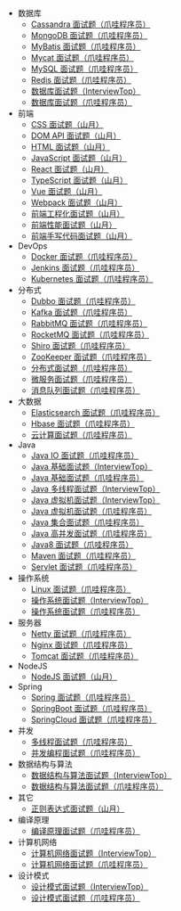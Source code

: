 +   数据库
    +   [Cassandra 面试题（爪哇程序员）](docs/Cassandra-%E9%9D%A2%E8%AF%95%E9%A2%98%EF%BC%88%E7%88%AA%E5%93%87%E7%A8%8B%E5%BA%8F%E5%91%98%EF%BC%89.md)
    +   [MongoDB 面试题（爪哇程序员）](docs/MongoDB-%E9%9D%A2%E8%AF%95%E9%A2%98%EF%BC%88%E7%88%AA%E5%93%87%E7%A8%8B%E5%BA%8F%E5%91%98%EF%BC%89.md)
    +   [MyBatis 面试题（爪哇程序员）](docs/MyBatis-%E9%9D%A2%E8%AF%95%E9%A2%98%EF%BC%88%E7%88%AA%E5%93%87%E7%A8%8B%E5%BA%8F%E5%91%98%EF%BC%89.md)
    +   [Mycat 面试题（爪哇程序员）](docs/Mycat-%E9%9D%A2%E8%AF%95%E9%A2%98%EF%BC%88%E7%88%AA%E5%93%87%E7%A8%8B%E5%BA%8F%E5%91%98%EF%BC%89.md)
    +   [MySQL 面试题（爪哇程序员）](docs/MySQL-%E9%9D%A2%E8%AF%95%E9%A2%98%EF%BC%88%E7%88%AA%E5%93%87%E7%A8%8B%E5%BA%8F%E5%91%98%EF%BC%89.md)
    +   [Redis 面试题（爪哇程序员）](docs/Redis-%E9%9D%A2%E8%AF%95%E9%A2%98%EF%BC%88%E7%88%AA%E5%93%87%E7%A8%8B%E5%BA%8F%E5%91%98%EF%BC%89.md)
    +   [数据库面试题（InterviewTop）](docs/%E6%95%B0%E6%8D%AE%E5%BA%93%E9%9D%A2%E8%AF%95%E9%A2%98%EF%BC%88InterviewTop%EF%BC%89.md)
    +   [数据库面试题（爪哇程序员）](docs/%E6%95%B0%E6%8D%AE%E5%BA%93%E9%9D%A2%E8%AF%95%E9%A2%98%EF%BC%88%E7%88%AA%E5%93%87%E7%A8%8B%E5%BA%8F%E5%91%98%EF%BC%89.md)
+   前端
    +   [CSS 面试题（山月）](docs/CSS-%E9%9D%A2%E8%AF%95%E9%A2%98%EF%BC%88%E5%B1%B1%E6%9C%88%EF%BC%89.md)
    +   [DOM API 面试题（山月）](docs/DOM-API-%E9%9D%A2%E8%AF%95%E9%A2%98%EF%BC%88%E5%B1%B1%E6%9C%88%EF%BC%89.md)
    +   [HTML 面试题（山月）](docs/HTML-%E9%9D%A2%E8%AF%95%E9%A2%98%EF%BC%88%E5%B1%B1%E6%9C%88%EF%BC%89.md)
    +   [JavaScript 面试题（山月）](docs/JavaScript-%E9%9D%A2%E8%AF%95%E9%A2%98%EF%BC%88%E5%B1%B1%E6%9C%88%EF%BC%89.md)
    +   [React 面试题（山月）](docs/React-%E9%9D%A2%E8%AF%95%E9%A2%98%EF%BC%88%E5%B1%B1%E6%9C%88%EF%BC%89.md)
    +   [TypeScript 面试题（山月）](docs/TypeScript-%E9%9D%A2%E8%AF%95%E9%A2%98%EF%BC%88%E5%B1%B1%E6%9C%88%EF%BC%89.md)
    +   [Vue 面试题（山月）](docs/Vue-%E9%9D%A2%E8%AF%95%E9%A2%98%EF%BC%88%E5%B1%B1%E6%9C%88%EF%BC%89.md)
    +   [Webpack 面试题（山月）](docs/Webpack-%E9%9D%A2%E8%AF%95%E9%A2%98%EF%BC%88%E5%B1%B1%E6%9C%88%EF%BC%89.md)
    +   [前端工程化面试题（山月）](docs/%E5%89%8D%E7%AB%AF%E5%B7%A5%E7%A8%8B%E5%8C%96%E9%9D%A2%E8%AF%95%E9%A2%98%EF%BC%88%E5%B1%B1%E6%9C%88%EF%BC%89.md)
    +   [前端性能面试题（山月）](docs/%E5%89%8D%E7%AB%AF%E6%80%A7%E8%83%BD%E9%9D%A2%E8%AF%95%E9%A2%98%EF%BC%88%E5%B1%B1%E6%9C%88%EF%BC%89.md)
    +   [前端手写代码面试题（山月）](docs/%E5%89%8D%E7%AB%AF%E6%89%8B%E5%86%99%E4%BB%A3%E7%A0%81%E9%9D%A2%E8%AF%95%E9%A2%98%EF%BC%88%E5%B1%B1%E6%9C%88%EF%BC%89.md)
+   DevOps
    +   [Docker 面试题（爪哇程序员）](docs/Docker-%E9%9D%A2%E8%AF%95%E9%A2%98%EF%BC%88%E7%88%AA%E5%93%87%E7%A8%8B%E5%BA%8F%E5%91%98%EF%BC%89.md)
    +   [Jenkins 面试题（爪哇程序员）](docs/Jenkins-%E9%9D%A2%E8%AF%95%E9%A2%98%EF%BC%88%E7%88%AA%E5%93%87%E7%A8%8B%E5%BA%8F%E5%91%98%EF%BC%89.md)
    +   [Kubernetes 面试题（爪哇程序员）](docs/Kubernetes-%E9%9D%A2%E8%AF%95%E9%A2%98%EF%BC%88%E7%88%AA%E5%93%87%E7%A8%8B%E5%BA%8F%E5%91%98%EF%BC%89.md)
+   分布式
    +   [Dubbo 面试题（爪哇程序员）](docs/Dubbo-%E9%9D%A2%E8%AF%95%E9%A2%98%EF%BC%88%E7%88%AA%E5%93%87%E7%A8%8B%E5%BA%8F%E5%91%98%EF%BC%89.md)
    +   [Kafka 面试题（爪哇程序员）](docs/Kafka-%E9%9D%A2%E8%AF%95%E9%A2%98%EF%BC%88%E7%88%AA%E5%93%87%E7%A8%8B%E5%BA%8F%E5%91%98%EF%BC%89.md)
    +   [RabbitMQ 面试题（爪哇程序员）](docs/RabbitMQ-%E9%9D%A2%E8%AF%95%E9%A2%98%EF%BC%88%E7%88%AA%E5%93%87%E7%A8%8B%E5%BA%8F%E5%91%98%EF%BC%89.md)
    +   [RocketMQ 面试题（爪哇程序员）](docs/RocketMQ-%E9%9D%A2%E8%AF%95%E9%A2%98%EF%BC%88%E7%88%AA%E5%93%87%E7%A8%8B%E5%BA%8F%E5%91%98%EF%BC%89.md)
    +   [Shiro 面试题（爪哇程序员）](docs/Shiro-%E9%9D%A2%E8%AF%95%E9%A2%98%EF%BC%88%E7%88%AA%E5%93%87%E7%A8%8B%E5%BA%8F%E5%91%98%EF%BC%89.md)
    +   [ZooKeeper 面试题（爪哇程序员）](docs/ZooKeeper-%E9%9D%A2%E8%AF%95%E9%A2%98%EF%BC%88%E7%88%AA%E5%93%87%E7%A8%8B%E5%BA%8F%E5%91%98%EF%BC%89.md)
    +   [分布式面试题（爪哇程序员）](docs/%E5%88%86%E5%B8%83%E5%BC%8F%E9%9D%A2%E8%AF%95%E9%A2%98%EF%BC%88%E7%88%AA%E5%93%87%E7%A8%8B%E5%BA%8F%E5%91%98%EF%BC%89.md)
    +   [微服务面试题（爪哇程序员）](docs/%E5%BE%AE%E6%9C%8D%E5%8A%A1%E9%9D%A2%E8%AF%95%E9%A2%98%EF%BC%88%E7%88%AA%E5%93%87%E7%A8%8B%E5%BA%8F%E5%91%98%EF%BC%89.md)
    +   [消息队列面试题（爪哇程序员）](docs/%E6%B6%88%E6%81%AF%E9%98%9F%E5%88%97%E9%9D%A2%E8%AF%95%E9%A2%98%EF%BC%88%E7%88%AA%E5%93%87%E7%A8%8B%E5%BA%8F%E5%91%98%EF%BC%89.md)
+   大数据
    +   [Elasticsearch 面试题（爪哇程序员）](docs/Elasticsearch-%E9%9D%A2%E8%AF%95%E9%A2%98%EF%BC%88%E7%88%AA%E5%93%87%E7%A8%8B%E5%BA%8F%E5%91%98%EF%BC%89.md)
    +   [Hbase 面试题（爪哇程序员）](docs/Hbase-%E9%9D%A2%E8%AF%95%E9%A2%98%EF%BC%88%E7%88%AA%E5%93%87%E7%A8%8B%E5%BA%8F%E5%91%98%EF%BC%89.md)
    +   [云计算面试题（爪哇程序员）](docs/%E4%BA%91%E8%AE%A1%E7%AE%97%E9%9D%A2%E8%AF%95%E9%A2%98%EF%BC%88%E7%88%AA%E5%93%87%E7%A8%8B%E5%BA%8F%E5%91%98%EF%BC%89.md)
+   Java
    +   [Java IO 面试题（爪哇程序员）](docs/Java-IO-%E9%9D%A2%E8%AF%95%E9%A2%98%EF%BC%88%E7%88%AA%E5%93%87%E7%A8%8B%E5%BA%8F%E5%91%98%EF%BC%89.md)
    +   [Java 基础面试题（InterviewTop）](docs/Java-%E5%9F%BA%E7%A1%80%E9%9D%A2%E8%AF%95%E9%A2%98%EF%BC%88InterviewTop%EF%BC%89.md)
    +   [Java 基础面试题（爪哇程序员）](docs/Java-%E5%9F%BA%E7%A1%80%E9%9D%A2%E8%AF%95%E9%A2%98%EF%BC%88%E7%88%AA%E5%93%87%E7%A8%8B%E5%BA%8F%E5%91%98%EF%BC%89.md)
    +   [Java 多线程面试题（InterviewTop）](docs/Java-%E5%A4%9A%E7%BA%BF%E7%A8%8B%E9%9D%A2%E8%AF%95%E9%A2%98%EF%BC%88InterviewTop%EF%BC%89.md)
    +   [Java 虚拟机面试题（InterviewTop）](docs/Java-%E8%99%9A%E6%8B%9F%E6%9C%BA%E9%9D%A2%E8%AF%95%E9%A2%98%EF%BC%88InterviewTop%EF%BC%89.md)
    +   [Java 虚拟机面试题（爪哇程序员）](docs/Java-%E8%99%9A%E6%8B%9F%E6%9C%BA%E9%9D%A2%E8%AF%95%E9%A2%98%EF%BC%88%E7%88%AA%E5%93%87%E7%A8%8B%E5%BA%8F%E5%91%98%EF%BC%89.md)
    +   [Java 集合面试题（爪哇程序员）](docs/Java-%E9%9B%86%E5%90%88%E9%9D%A2%E8%AF%95%E9%A2%98%EF%BC%88%E7%88%AA%E5%93%87%E7%A8%8B%E5%BA%8F%E5%91%98%EF%BC%89.md)
    +   [Java 高并发面试题（爪哇程序员）](docs/Java-%E9%AB%98%E5%B9%B6%E5%8F%91%E9%9D%A2%E8%AF%95%E9%A2%98%EF%BC%88%E7%88%AA%E5%93%87%E7%A8%8B%E5%BA%8F%E5%91%98%EF%BC%89.md)
    +   [Java8 面试题（爪哇程序员）](docs/Java8-%E9%9D%A2%E8%AF%95%E9%A2%98%EF%BC%88%E7%88%AA%E5%93%87%E7%A8%8B%E5%BA%8F%E5%91%98%EF%BC%89.md)
    +   [Maven 面试题（爪哇程序员）](docs/Maven-%E9%9D%A2%E8%AF%95%E9%A2%98%EF%BC%88%E7%88%AA%E5%93%87%E7%A8%8B%E5%BA%8F%E5%91%98%EF%BC%89.md)
    +   [Servlet 面试题（爪哇程序员）](docs/Servlet-%E9%9D%A2%E8%AF%95%E9%A2%98%EF%BC%88%E7%88%AA%E5%93%87%E7%A8%8B%E5%BA%8F%E5%91%98%EF%BC%89.md)
+   操作系统
    +   [Linux 面试题（爪哇程序员）](docs/Linux-%E9%9D%A2%E8%AF%95%E9%A2%98%EF%BC%88%E7%88%AA%E5%93%87%E7%A8%8B%E5%BA%8F%E5%91%98%EF%BC%89.md)
    +   [操作系统面试题（InterviewTop）](docs/%E6%93%8D%E4%BD%9C%E7%B3%BB%E7%BB%9F%E9%9D%A2%E8%AF%95%E9%A2%98%EF%BC%88InterviewTop%EF%BC%89.md)
    +   [操作系统面试题（爪哇程序员）](docs/%E6%93%8D%E4%BD%9C%E7%B3%BB%E7%BB%9F%E9%9D%A2%E8%AF%95%E9%A2%98%EF%BC%88%E7%88%AA%E5%93%87%E7%A8%8B%E5%BA%8F%E5%91%98%EF%BC%89.md)
+   服务器
    +   [Netty 面试题（爪哇程序员）](docs/Netty-%E9%9D%A2%E8%AF%95%E9%A2%98%EF%BC%88%E7%88%AA%E5%93%87%E7%A8%8B%E5%BA%8F%E5%91%98%EF%BC%89.md)
    +   [Nginx 面试题（爪哇程序员）](docs/Nginx-%E9%9D%A2%E8%AF%95%E9%A2%98%EF%BC%88%E7%88%AA%E5%93%87%E7%A8%8B%E5%BA%8F%E5%91%98%EF%BC%89.md)
    +   [Tomcat 面试题（爪哇程序员）](docs/Tomcat-%E9%9D%A2%E8%AF%95%E9%A2%98%EF%BC%88%E7%88%AA%E5%93%87%E7%A8%8B%E5%BA%8F%E5%91%98%EF%BC%89.md)
+   NodeJS
    +   [NodeJS 面试题（山月）](docs/NodeJS-%E9%9D%A2%E8%AF%95%E9%A2%98%EF%BC%88%E5%B1%B1%E6%9C%88%EF%BC%89.md)
+   Spring
    +   [Spring 面试题（爪哇程序员）](docs/Spring-%E9%9D%A2%E8%AF%95%E9%A2%98%EF%BC%88%E7%88%AA%E5%93%87%E7%A8%8B%E5%BA%8F%E5%91%98%EF%BC%89.md)
    +   [SpringBoot 面试题（爪哇程序员）](docs/SpringBoot-%E9%9D%A2%E8%AF%95%E9%A2%98%EF%BC%88%E7%88%AA%E5%93%87%E7%A8%8B%E5%BA%8F%E5%91%98%EF%BC%89.md)
    +   [SpringCloud 面试题（爪哇程序员）](docs/SpringCloud-%E9%9D%A2%E8%AF%95%E9%A2%98%EF%BC%88%E7%88%AA%E5%93%87%E7%A8%8B%E5%BA%8F%E5%91%98%EF%BC%89.md)
+   并发
    +   [多线程面试题（爪哇程序员）](docs/%E5%A4%9A%E7%BA%BF%E7%A8%8B%E9%9D%A2%E8%AF%95%E9%A2%98%EF%BC%88%E7%88%AA%E5%93%87%E7%A8%8B%E5%BA%8F%E5%91%98%EF%BC%89.md)
    +   [并发编程面试题（爪哇程序员）](docs/%E5%B9%B6%E5%8F%91%E7%BC%96%E7%A8%8B%E9%9D%A2%E8%AF%95%E9%A2%98%EF%BC%88%E7%88%AA%E5%93%87%E7%A8%8B%E5%BA%8F%E5%91%98%EF%BC%89.md)
+   数据结构与算法
    +   [数据结构与算法面试题（InterviewTop）](docs/%E6%95%B0%E6%8D%AE%E7%BB%93%E6%9E%84%E4%B8%8E%E7%AE%97%E6%B3%95%E9%9D%A2%E8%AF%95%E9%A2%98%EF%BC%88InterviewTop%EF%BC%89.md)
    +   [数据结构与算法面试题（爪哇程序员）](docs/%E6%95%B0%E6%8D%AE%E7%BB%93%E6%9E%84%E4%B8%8E%E7%AE%97%E6%B3%95%E9%9D%A2%E8%AF%95%E9%A2%98%EF%BC%88%E7%88%AA%E5%93%87%E7%A8%8B%E5%BA%8F%E5%91%98%EF%BC%89.md)
+   其它
    +   [正则表达式面试题（山月）](docs/%E6%AD%A3%E5%88%99%E8%A1%A8%E8%BE%BE%E5%BC%8F%E9%9D%A2%E8%AF%95%E9%A2%98%EF%BC%88%E5%B1%B1%E6%9C%88%EF%BC%89.md)
+   编译原理
    +   [编译原理面试题（爪哇程序员）](docs/%E7%BC%96%E8%AF%91%E5%8E%9F%E7%90%86%E9%9D%A2%E8%AF%95%E9%A2%98%EF%BC%88%E7%88%AA%E5%93%87%E7%A8%8B%E5%BA%8F%E5%91%98%EF%BC%89.md)
+   计算机网络
    +   [计算机网络面试题（InterviewTop）](docs/%E8%AE%A1%E7%AE%97%E6%9C%BA%E7%BD%91%E7%BB%9C%E9%9D%A2%E8%AF%95%E9%A2%98%EF%BC%88InterviewTop%EF%BC%89.md)
    +   [计算机网络面试题（爪哇程序员）](docs/%E8%AE%A1%E7%AE%97%E6%9C%BA%E7%BD%91%E7%BB%9C%E9%9D%A2%E8%AF%95%E9%A2%98%EF%BC%88%E7%88%AA%E5%93%87%E7%A8%8B%E5%BA%8F%E5%91%98%EF%BC%89.md)
+   设计模式
    +   [设计模式面试题（InterviewTop）](docs/%E8%AE%BE%E8%AE%A1%E6%A8%A1%E5%BC%8F%E9%9D%A2%E8%AF%95%E9%A2%98%EF%BC%88InterviewTop%EF%BC%89.md)
    +   [设计模式面试题（爪哇程序员）](docs/%E8%AE%BE%E8%AE%A1%E6%A8%A1%E5%BC%8F%E9%9D%A2%E8%AF%95%E9%A2%98%EF%BC%88%E7%88%AA%E5%93%87%E7%A8%8B%E5%BA%8F%E5%91%98%EF%BC%89.md)
